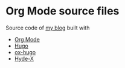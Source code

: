 # Org Mode source files

Source code of [my blog](https://dschrempf.github.io/) built with

- [Org Mode](https://orgmode.org/)
- [Hugo](https://gohugo.io/)
- [ox-hugo](https://ox-hugo.scripter.co/)
- [Hyde-X](https://github.com/zyro/hyde-x)
